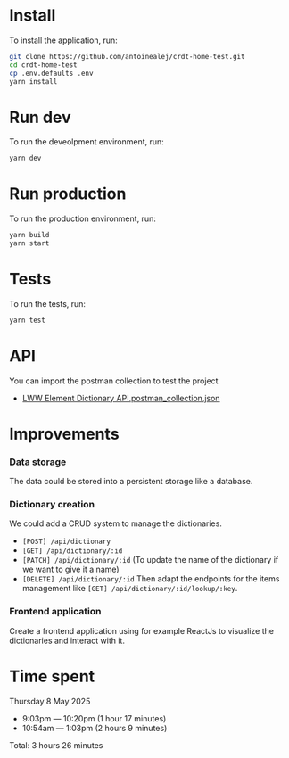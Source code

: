 # Install
To install the application, run:
```bash
git clone https://github.com/antoinealej/crdt-home-test.git
cd crdt-home-test
cp .env.defaults .env
yarn install
```

# Run dev
To run the deveolpment environment, run:
```bash
yarn dev
```

# Run production
To run the production environment, run:
```bash
yarn build
yarn start
```

# Tests
To run the tests, run:
```bash
yarn test
```

# API
You can import the postman collection to test the project 
- [LWW Element Dictionary API.postman_collection.json](./LWW%20Element%20Dictionary%20API.postman_collection.json) 

# Improvements
### Data storage
The data could be stored into a persistent storage like a database.
### Dictionary creation
We could add a CRUD system to manage the dictionaries.
- `[POST] /api/dictionary`
- `[GET] /api/dictionary/:id`
- `[PATCH] /api/dictionary/:id` (To update the name of the dictionary if we want to give it a name)
- `[DELETE] /api/dictionary/:id`
Then adapt the endpoints for the items management like `[GET] /api/dictionary/:id/lookup/:key`.
### Frontend application
Create a frontend application using for example ReactJs to visualize the dictionaries and interact with it.

# Time spent
Thursday 8 May 2025
- 9:03pm — 10:20pm (1 hour 17 minutes)
- 10:54am — 1:03pm (2 hours 9 minutes)

Total: 3 hours 26 minutes